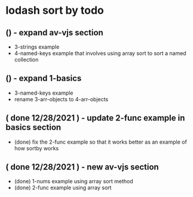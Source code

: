 # lodash sort by todo

## () - expand av-vjs section
* 3-strings example
* 4-named-keys example that involves using array sort to sort a named collection

## () - expand 1-basics
* 3-named-keys example
* rename 3-arr-objects to 4-arr-objects

## ( done 12/28/2021 ) - update 2-func example in basics section
* (done) fix the 2-func example so that it works better as an example of how sortby works

## ( done 12/28/2021 ) - new av-vjs section
* (done) 1-nums example using array sort method
* (done) 2-func example using array sort

